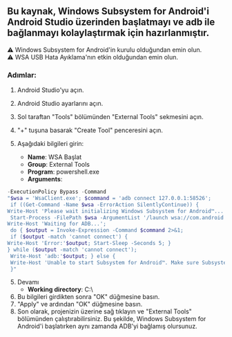 ## Bu kaynak, Windows Subsystem for Android'i Android Studio üzerinden başlatmayı ve adb ile bağlanmayı kolaylaştırmak için hazırlanmıştır.

⚠️ Windows Subsystem for Android'in kurulu olduğundan emin olun. <br>
⚠️ WSA USB Hata Ayıklama'nın etkin olduğundan emin olun.

### Adımlar:

1. Android Studio'yu açın.
2. Android Studio ayarlarını açın.
3. Sol taraftan "Tools" bölümünden "External Tools" sekmesini açın.
4. "+" tuşuna basarak "Create Tool" penceresini açın.
5. Aşağıdaki bilgileri girin:

   - **Name**: WSA Başlat
   - **Group**: External Tools
   - **Program**: powershell.exe
   - **Arguments**:
```powershell
-ExecutionPolicy Bypass -Command
"$wsa = 'WsaClient.exe'; $command = 'adb connect 127.0.0.1:58526';
 if ((Get-Command -Name $wsa -ErrorAction SilentlyContinue)) {
Write-Host 'Please wait initializing Windows Subsystem for Android™...';
 Start-Process -FilePath $wsa -ArgumentList '/launch wsa://com.android.system';
Write-Host 'Waiting for ADB...';
 do { $output = Invoke-Expression -Command $command 2>&1;
 if ($output -match 'cannot connect') {
Write-Host 'Error:'$output; Start-Sleep -Seconds 5; }
} while ($output -match 'cannot connect');
 Write-Host 'adb:'$output; } else {
 Write-Host 'Unable to start Subsystem for Android™. Make sure Subsystem for Android™ is installed.';
 }"
```
5. Devamı
   - **Working directory**: C:\ <br>
6. Bu bilgileri girdikten sonra "OK" düğmesine basın.
7. "Apply" ve ardından "OK" düğmesine basın.
8. Son olarak, projenizin üzerine sağ tıklayın ve "External Tools" bölümünden çalıştırabilirsiniz.
Bu şekilde, Windows Subsystem for Android'i başlatırken aynı zamanda ADB'yi bağlamış olursunuz.
